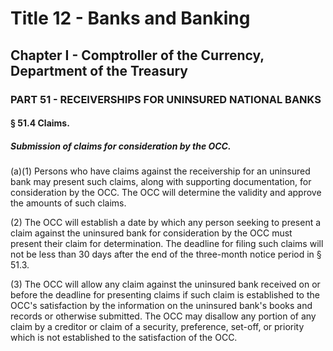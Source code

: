 
# Title 12 - Banks and Banking
## Chapter I - Comptroller of the Currency, Department of the Treasury
### PART 51 - RECEIVERSHIPS FOR UNINSURED NATIONAL BANKS
#### § 51.4 Claims.
##### Submission of claims for consideration by the OCC.

(a)(1) Persons who have claims against the receivership for an uninsured bank may present such claims, along with supporting documentation, for consideration by the OCC. The OCC will determine the validity and approve the amounts of such claims.

(2) The OCC will establish a date by which any person seeking to present a claim against the uninsured bank for consideration by the OCC must present their claim for determination. The deadline for filing such claims will not be less than 30 days after the end of the three-month notice period in § 51.3.

(3) The OCC will allow any claim against the uninsured bank received on or before the deadline for presenting claims if such claim is established to the OCC's satisfaction by the information on the uninsured bank's books and records or otherwise submitted. The OCC may disallow any portion of any claim by a creditor or claim of a security, preference, set-off, or priority which is not established to the satisfaction of the OCC.
